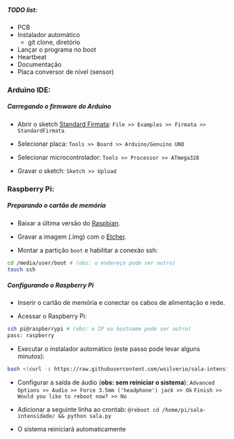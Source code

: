 ##### TODO list:
- PCB
- Instalador automático
	- git clone, diretório
- Lançar o programa no boot
- Heartbeat	
- Documentação
- Placa conversor de nível (sensor)

### Arduino IDE:

##### Carregando o firmware do Arduino

* Abrir o sketch [Standard Firmata](https://github.com/firmata/arduino/blob/master/examples/StandardFirmata/StandardFirmata.ino):
`File >> Examples >> Firmata >> StandardFirmata`

* Selecionar placa:
`Tools >> Board >> Arduino/Genuino UNO`

* Selecionar microcontrolador:
`Tools >> Processor >> ATmega328`

* Gravar o sketch:
`Sketch >> Upload`

### Raspberry Pi:

##### Preparando o cartão de memória

* Baixar a última versão do [Raspbian](https://www.raspberrypi.org/downloads/raspbian/).

* Gravar a imagem (.img) com o [Etcher](https://etcher.io/).

* Montar a partição `boot` e habilitar a conexão ssh:
```bash
cd /media/user/boot # (obs: o endereço pode ser outro)
touch ssh
```

##### Configurando o Raspberry Pi
* Inserir o cartão de memória e conectar os cabos de alimentação e rede.

* Acessar o Raspberry Pi:
```bash
ssh pi@raspberrypi # (obs: o IP ou hostname pode ser outro)
pass: raspberry
```

* Executar o instalador automático (este passo pode levar alguns minutos):
```bash
bash <(curl -s https://raw.githubusercontent.com/wsilverio/sala-intensidade/master/autoinstall.sh)
```

* Configurar a saída de áudio (**obs: sem reiniciar o sistema**):
`Advanced Options >> Audio >> Force 3.5mm ('headphone') jack >> Ok`
`Finish >>  Would you like to reboot now? >> No`  

* Adicionar a seguinte linha ao crontab:
`@reboot cd /home/pi/sala-intensidade/ && python sala.py`

* O sistema reiniciará automaticamente  